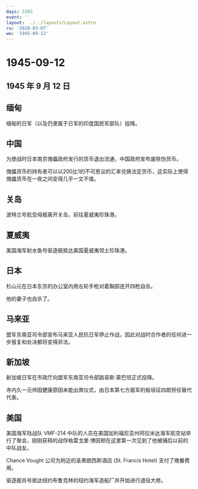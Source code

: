 ```yaml
---
days: 2203
event: ''
layout: ../../layouts/Layout.astro
ru: '2028-03-07'
ww: '1945-09-12'
---
```


# 1945-09-12

## 1945 年 9 月 12 日

## 缅甸

缅甸的日军（以及仍隶属于日军的印度国民军部队）投降。

## 中国

为使战时日本南京傀儡政府发行的货币退出流通，中国政府宣布废除伪货币。

傀儡货币的持有者可以以200比1的不可思议的汇率兑换法定货币，这实际上使得傀儡货币在一夜之间变得几乎一文不值。

## 关岛

波特兰号航空母舰离开关岛，前往夏威夷珍珠港。

## 夏威夷

美国海军射水鱼号驱逐舰抵达美国夏威夷领土珍珠港。

## 日本

杉山元在日本东京的办公室内用左轮手枪对着胸部连开四枪自杀。

他的妻子也自杀了。

## 马来亚

盟军东南亚司令部宣布马来亚人民抗日军停止作战，因此对战时合作者的任何进一步报复和处决都将变得非法。

## 新加坡

新加坡日军在市政厅向盟军东南亚司令部路易斯·蒙巴坦正式投降。

寺内久一元帅因健康原因未能出席仪式，由日本第七方面军的板垣征四郎担任替代代表。

## 美国

美国海军陆战队 VMF-214
中队的人员在美国加利福尼亚州阿拉米达海军航空站举行了聚会，刚刚获释的战俘格雷戈里·博因顿在这里第一次见到了他被捕后以前的中队战友。

Chance Vought 公司为附近的圣弗朗西斯酒店 (St. Francis Hotel)
支付了晚餐费用。

驱逐舰肖号抵达纽约布鲁克林的纽约海军造船厂并开始进行退役大修。